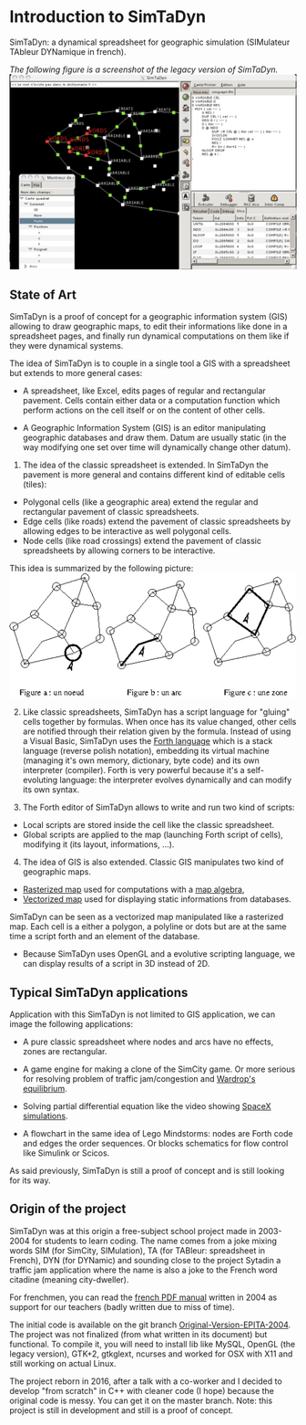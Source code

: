# Introduction to SimTaDyn

SimTaDyn: a dynamical spreadsheet for geographic simulation (SIMulateur TAbleur DYNamique in french).

_The following figure is a screenshot of the legacy version of SimTaDyn._
![alt tag](https://github.com/Lecrapouille/SimTaDyn/blob/master/doc/SimTaDyn.jpg)

## State of Art
SimTaDyn is a proof of concept for a geographic information system
(GIS) allowing to draw geographic maps, to edit their informations like
done in a spreadsheet pages, and finally run dynamical computations on them
like if they were dynamical systems.

The idea of SimTaDyn is to couple in a single tool a GIS with a
spreadsheet but extends to more general cases:

* A spreadsheet, like Excel, edits pages of regular and rectangular
pavement. Cells contain either data or a computation function which
perform actions on the cell itself or on the content of other cells.

* A Geographic Information System (GIS) is an editor manipulating
geographic databases and draw them. Datum are usually static (in the
way modifying one set over time will dynamically change other datum).

1. The idea of the classic spreadsheet is extended. In SimTaDyn the
pavement is more general and contains different kind of editable
cells (tiles):

* Polygonal cells (like a geographic area) extend the regular and
  rectangular pavement of classic spreadsheets.
* Edge cells (like roads) extend the pavement of classic spreadsheets
  by allowing edges to be interactive as well polygonal cells.
* Node cells (like road crossings) extend the pavement of classic
  spreadsheets by allowing corners to be interactive.

This idea is summarized by the following picture:
![alt tag](https://github.com/Lecrapouille/SimTaDyn/blob/master/doc/pavement.png)

2. Like classic spreadsheets, SimTaDyn has a script language for
"gluing" cells together by formulas. When once has its value changed,
other cells are notified through their relation given by the
formula. Instead of using a Visual Basic, SimTaDyn uses the [Forth
language](https://en.wikipedia.org/wiki/Forth_(programming_language))
which is a stack language (reverse polish notation), embedding its
virtual machine (managing it's own memory, dictionary, byte code) and
its own interpreter (compiler). Forth is very powerful because it's a
self-evoluting language: the interpreter evolves dynamically and can
modify its own syntax.

3. The Forth editor of SimTaDyn allows to write and run two kind of scripts:
* Local scripts are stored inside the cell like the classic spreadsheet.
* Global scripts are applied to the map (launching Forth script of cells),
modifying it (its layout, informations, ...).

4. The idea of GIS is also extended. Classic GIS manipulates two kind of geographic maps.
* [Rasterized map](http://desktop.arcgis.com/en/arcmap/10.3/manage-data/raster-and-images/what-is-raster-data.htm)
  used for computations with a [map algebra](https://www.nrem.iastate.edu/files/w11-MapAlgebra_presentation5.pdf),
* [Vectorized map](http://gisgeography.com/spatial-data-types-vector-raster/) used
  for displaying static informations from databases.

SimTaDyn can be seen as a vectorized map manipulated like a rasterized map. Each
cell is a either a polygon, a polyline or dots but are at the same time a script forth and an element of the database.

* Because SimTaDyn uses OpenGL and a evolutive scripting language, we can display results of a script in 3D instead of 2D.

## Typical SimTaDyn applications
Application with this SimTaDyn is not limited to GIS application, we can image the
following applications:

* A pure classic spreadsheet where nodes and arcs have no effects, zones are
  rectangular.

* A game engine for making a clone of the SimCity game. Or more serious for resolving problem of traffic jam/congestion and [Wardrop's equilibrium](https://en.wikipedia.org/wiki/John_Glen_Wardrop).

* Solving partial differential equation like the video showing [SpaceX simulations](https://www.youtube.com/watch?v=vYA0f6R5KAI).

* A flowchart in the same idea of Lego Mindstorms: nodes are Forth code
  and edges the order sequences. Or blocks schematics for flow
  control like Simulink or Scicos.

As said previously, SimTaDyn is still a proof of concept and is still looking for its way.

## Origin of the project
SimTaDyn was at this origin a free-subject school project made in 2003-2004 for students to learn coding. The name comes from a joke mixing words SIM (for SimCity, SIMulation), TA (for TABleur: spreadsheet in French), DYN (for DYNamic) and sounding close to the project Sytadin a traffic jam application where the name is also a joke to the French word citadine (meaning city-dweller).

For frenchmen, you can read the [french PDF manual](https://github.com/Lecrapouille/SimTaDyn/blob/Original-Version-EPITA-2004/doc/Simtadyn-Manuel.pdf)
written in 2004 as support for our teachers (badly written due to miss of time).

The initial code is available on the git branch [Original-Version-EPITA-2004](https://github.com/Lecrapouille/SimTaDyn/tree/Original-Version-EPITA-2004). The project was not finalized (from what written in its document) but functional. To compile it, you will need to install lib like MySQL, OpenGL (the legacy version), GTK+2, gtkglext, ncurses and worked for OSX with X11 and still working on actual Linux.

The project reborn in 2016, after a talk with a co-worker and I decided to develop "from scratch" in C++ with cleaner code (I hope) because the original code is messy. You can get it on the master branch. Note: this project is still in development and still is a proof of concept.

